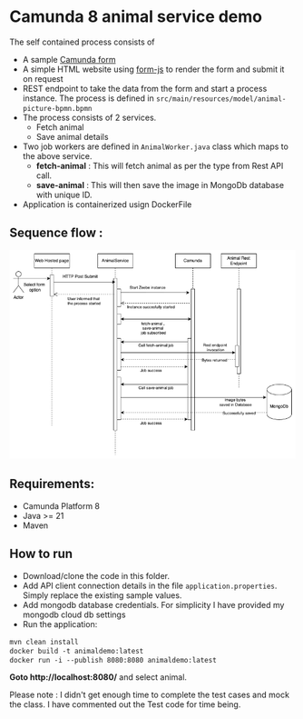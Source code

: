 # Camunda 8 animal service demo

The self contained process consists of 

* A sample [Camunda form](https://docs.camunda.io/docs/components/modeler/forms/camunda-forms-reference/)
* A simple HTML website using [form-js](https://bpmn.io/toolkit/form-js/) to render the form and submit it on request
* REST endpoint to take the data from the form and start a process instance. The process is defined in `src/main/resources/model/animal-picture-bpmn.bpmn`
* The process consists of 2 services.
  * Fetch animal
  * Save animal details
* Two job workers are defined in `AnimalWorker.java` class which maps to the above service.
  * **fetch-animal** : This will fetch animal as per the type from Rest API call.
  * **save-animal** : This will then save the image in MongoDb database with unique ID.
* Application is containerized usign DockerFile

## Sequence flow :
![Image Alt text](animaldemo2.png)

## Requirements:

* Camunda Platform 8
* Java >= 21
* Maven

## How to run

* Download/clone the code in this folder.
* Add API client connection details in the file `application.properties`. Simply
  replace the existing sample values.
* Add mongodb database credentials. For simplicity I have provided my mongodb cloud db settings
* Run the application:

```
mvn clean install
docker build -t animaldemo:latest
docker run -i --publish 8080:8080 animaldemo:latest
```

**Goto http://localhost:8080/** and select animal. 

Please note : I didn't get enough time to complete the test cases and mock the class. I have commented out the Test code for time being.

